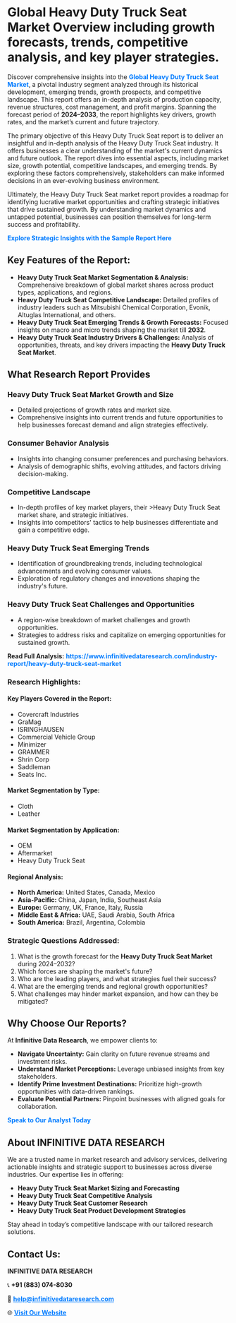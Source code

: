<h1>Global Heavy Duty Truck Seat Market Overview including growth forecasts, trends, competitive analysis, and key player strategies.</h1>
<p>
Discover comprehensive insights into the 
<a href="https://www.infinitivedataresearch.com/industry-report/heavy-duty-truck-seat-market" rel="dofollow" style="color: #007BFF; text-decoration: none;"><strong>Global Heavy Duty Truck Seat Market</strong></a>, a pivotal industry segment analyzed through its historical development, emerging trends, growth prospects, and competitive landscape. This report offers an in-depth analysis of production capacity, revenue structures, cost management, and profit margins. Spanning the forecast period of <strong>2024–2033</strong>, the report highlights key drivers, growth rates, and the market’s current and future trajectory.
</p>
<p>
The primary objective of this Heavy Duty Truck Seat report is to deliver an insightful and in-depth analysis of the Heavy Duty Truck Seat industry. It offers businesses a clear understanding of the market's current dynamics and future outlook. The report dives into essential aspects, including market size, growth potential, competitive landscapes, and emerging trends. By exploring these factors comprehensively, stakeholders can make informed decisions in an ever-evolving business environment.
</p>
<p>
Ultimately, the Heavy Duty Truck Seat market report provides a roadmap for identifying lucrative market opportunities and crafting strategic initiatives that drive sustained growth. By understanding market dynamics and untapped potential, businesses can position themselves for long-term success and profitability.
</p>
<p>
<a href="https://www.infinitivedataresearch.com/request-sample/reportId=110583" style="color: #007BFF; text-decoration: none;"><strong>Explore Strategic Insights with the Sample Report Here</strong></a>
</p>

<h2>Key Features of the Report:</h2>
<ul>
<li><strong>Heavy Duty Truck Seat Market Segmentation & Analysis:</strong> Comprehensive breakdown of global market shares across product types, applications, and regions.</li>
<li><strong>Heavy Duty Truck Seat Competitive Landscape:</strong> Detailed profiles of industry leaders such as Mitsubishi Chemical Corporation, Evonik, Altuglas International, and others.</li>
<li><strong>Heavy Duty Truck Seat Emerging Trends & Growth Forecasts:</strong> Focused insights on macro and micro trends shaping the market till <strong>2032</strong>.</li>
<li><strong>Heavy Duty Truck Seat Industry Drivers & Challenges:</strong> Analysis of opportunities, threats, and key drivers impacting the <strong>Heavy Duty Truck Seat Market</strong>.</li>
</ul>

<h2>What Research Report Provides</h2>
<h3>Heavy Duty Truck Seat Market Growth and Size</h3>
<ul>
<li>Detailed projections of growth rates and market size.</li>
<li>Comprehensive insights into current trends and future opportunities to help businesses forecast demand and align strategies effectively.</li>
</ul>

<h3>Consumer Behavior Analysis</h3>
<ul>
<li>Insights into changing consumer preferences and purchasing behaviors.</li>
<li>Analysis of demographic shifts, evolving attitudes, and factors driving decision-making.</li>
</ul>

<h3>Competitive Landscape</h3>
<ul>
<li>In-depth profiles of key market players, their >Heavy Duty Truck Seat market share, and strategic initiatives.</li>
<li>Insights into competitors' tactics to help businesses differentiate and gain a competitive edge.</li>
</ul>

<h3>Heavy Duty Truck Seat Emerging Trends</h3>
<ul>
<li>Identification of groundbreaking trends, including technological advancements and evolving consumer values.</li>
<li>Exploration of regulatory changes and innovations shaping the industry's future.</li>
</ul>

<h3>Heavy Duty Truck Seat Challenges and Opportunities</h3>
<ul>
<li>A region-wise breakdown of market challenges and growth opportunities.</li>
<li>Strategies to address risks and capitalize on emerging opportunities for sustained growth.</li>
</ul>
<p><strong>Read Full Analysis:</strong> <a href="https://www.infinitivedataresearch.com/industry-report/heavy-duty-truck-seat-market" rel="dofollow" style="color: #007BFF; text-decoration: none;"><strong>https://www.infinitivedataresearch.com/industry-report/heavy-duty-truck-seat-market</strong></a></p>
<h3>Research Highlights:</h3>
<h4>Key Players Covered in the Report:</h4>
<ul><li>Covercraft Industries</li><li>GraMag</li><li>ISRINGHAUSEN</li><li>Commercial Vehicle Group</li><li>Minimizer</li><li>GRAMMER</li><li>Shrin Corp</li><li>Saddleman</li><li>Seats Inc.</li></ul>
<h4>Market Segmentation by Type:</h4>
<ul><li>Cloth</li><li>Leather</li></ul>
<h4>Market Segmentation by Application:</h4>
<ul><li>OEM</li><li>Aftermarket</li><li>Heavy Duty Truck Seat</li></ul>

<h4>Regional Analysis:</h4>
<ul>
<li><strong>North America:</strong> United States, Canada, Mexico</li>
<li><strong>Asia-Pacific:</strong> China, Japan, India, Southeast Asia</li>
<li><strong>Europe:</strong> Germany, UK, France, Italy, Russia</li>
<li><strong>Middle East & Africa:</strong> UAE, Saudi Arabia, South Africa</li>
<li><strong>South America:</strong> Brazil, Argentina, Colombia</li>
</ul>

<h3>Strategic Questions Addressed:</h3>
<ol>
<li>What is the growth forecast for the <strong>Heavy Duty Truck Seat Market</strong> during 2024–2032?</li>
<li>Which forces are shaping the market's future?</li>
<li>Who are the leading players, and what strategies fuel their success?</li>
<li>What are the emerging trends and regional growth opportunities?</li>
<li>What challenges may hinder market expansion, and how can they be mitigated?</li>
</ol>

<h2>Why Choose Our Reports?</h2>
<p>At <strong>Infinitive Data Research</strong>, we empower clients to:</p>
<ul>
<li><strong>Navigate Uncertainty:</strong> Gain clarity on future revenue streams and investment risks.</li>
<li><strong>Understand Market Perceptions:</strong> Leverage unbiased insights from key stakeholders.</li>
<li><strong>Identify Prime Investment Destinations:</strong> Prioritize high-growth opportunities with data-driven rankings.</li>
<li><strong>Evaluate Potential Partners:</strong> Pinpoint businesses with aligned goals for collaboration.</li>
</ul>
<p><a href="https://www.infinitivedataresearch.com/industry-report/heavy-duty-truck-seat-market" rel="dofollow" style="color: #007BFF; text-decoration: none;"><strong>Speak to Our Analyst Today</strong></a></p>

<h2>About INFINITIVE DATA RESEARCH</h2>
<p>We are a trusted name in market research and advisory services, delivering actionable insights and strategic support to businesses across diverse industries. Our expertise lies in offering:</p>
<ul>
<li><strong>Heavy Duty Truck Seat Market Sizing and Forecasting</strong></li>
<li><strong>Heavy Duty Truck Seat Competitive Analysis</strong></li>
<li><strong>Heavy Duty Truck Seat Customer Research</strong></li>
<li><strong>Heavy Duty Truck Seat Product Development Strategies</strong></li>
</ul>
<p>Stay ahead in today’s competitive landscape with our tailored research solutions.</p>

<h2>Contact Us:</h2>
<p><strong>INFINITIVE DATA RESEARCH</strong></p>
<p>📞 <strong>+91 (883) 074-8030</strong></p>
<p>📧 <strong><a href="mailto:help@infinitivedataresearch.com" style="color: #007BFF;">help@infinitivedataresearch.com</a></strong></p>
<p>🌐 <strong><a href="https://www.infinitivedataresearch.com" rel="dofollow" style="color: #007BFF;">Visit Our Website</a></strong></p>